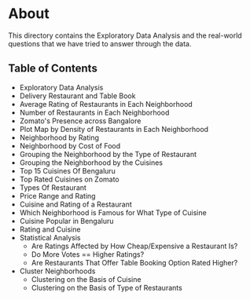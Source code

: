 # About
This directory contains the Exploratory Data Analysis and the real-world questions that we have tried to answer through the data.

## Table of Contents
- Exploratory Data Analysis
- Delivery Restaurant and Table Book
- Average Rating of Restaurants in Each Neighborhood
- Number of Restaurants in Each Neighborhood
- Zomato's Presence across Bangalore
- Plot Map by Density of Restaurants in Each Neighborhood
- Neighborhood by Rating
- Neighborhood by Cost of Food
- Grouping the Neighborhood by the Type of Restaurant
- Grouping the Neighborhood by the Cuisines
- Top 15 Cuisines Of Bengaluru
- Top Rated Cuisines on Zomato
- Types Of Restaurant
- Price Range and Rating
- Cuisine and Rating of a Restaurant
- Which Neighborhood is Famous for What Type of Cuisine
- Cuisine Popular in Bengaluru
- Rating and Cuisine
- Statistical Analysis
  - Are Ratings Affected by How Cheap/Expensive a Restaurant Is?
  - Do More Votes == Higher Ratings?
  - Are Restaurants That Offer Table Booking Option Rated Higher?
- Cluster Neighborhoods
  - Clustering on the Basis of Cuisine
  - Clustering on the Basis of Type of Restaurants
